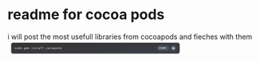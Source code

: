 # readme for cocoa pods
i will post the most usefull libraries from cocoapods 
and fieches with them
<img src="Screenshot 2021-09-14 at 10.23.32.png" width="350">
